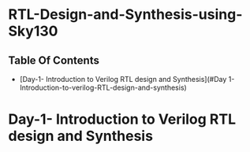 # RTL-Design-and-Synthesis-using-Sky130

## Table Of Contents
- [Day-1- Introduction to Verilog RTL design and Synthesis](#Day 1- Introduction-to-verilog-RTL-design-and-synthesis)

# Day-1- Introduction to Verilog RTL design and Synthesis
  
